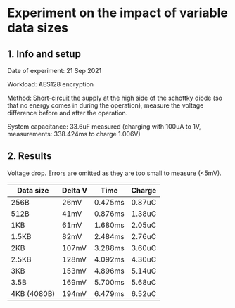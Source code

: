 # Experiment on the impact of variable data sizes

## 1. Info and setup

Date of experiment: 21 Sep 2021

Workload: AES128 encryption

Method: Short-circuit the supply at the high side of the schottky diode (so that no energy comes in during the operation), measure the voltage difference before and after the operation.

System capacitance: 33.6uF measured (charging with 100uA to 1V, measurements: 338.424ms to charge 1.006V)

## 2. Results

Voltage drop. Errors are omitted as they are too small to measure (<5mV).

| Data size   | Delta V | Time    | Charge |
| ----------- | ------- | ------- | ------ |
| 256B        | 26mV    | 0.475ms | 0.87uC |
| 512B        | 41mV    | 0.876ms | 1.38uC |
| 1KB         | 61mV    | 1.680ms | 2.05uC |
| 1.5KB       | 82mV    | 2.484ms | 2.76uC |
| 2KB         | 107mV   | 3.288ms | 3.60uC |
| 2.5KB       | 128mV   | 4.092ms | 4.30uC |
| 3KB         | 153mV   | 4.896ms | 5.14uC |
| 3.5B        | 169mV   | 5.700ms | 5.68uC |
| 4KB (4080B) | 194mV   | 6.479ms | 6.52uC |
